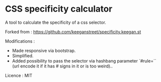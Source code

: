 # CSS specificity calculator

A tool to calculate the specificity of a css selector.

Forked from : https://github.com/keeganstreet/specificity.keegan.st

Modifications :

- Made responsive via bootstrap.
- Simplified.
- Added possibility to pass the selector via hashbang parameter `#rule=``
(url encode it if it has # signs in it or is too weird)..


Licence : MIT
